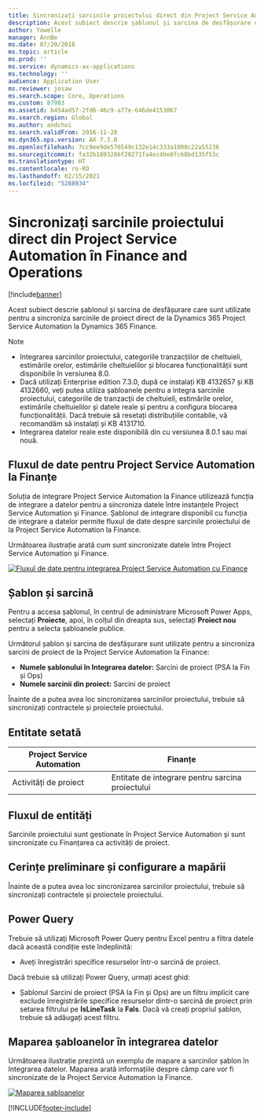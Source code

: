 ```yaml
---
title: Sincronizați sarcinile proiectului direct din Project Service Automation în Finance and Operations
description: Acest subiect descrie șablonul și sarcina de desfășurare care sunt utilizate pentru a sincroniza sarcinile de proiect direct de la Microsoft Dynamics 365 Project Service Automation la Dynamics 365 Finance.
author: Yowelle
manager: AnnBe
ms.date: 07/20/2018
ms.topic: article
ms.prod: ''
ms.service: dynamics-ax-applications
ms.technology: ''
audience: Application User
ms.reviewer: josaw
ms.search.scope: Core, Operations
ms.custom: 87983
ms.assetid: b454ad57-2fd6-46c9-a77e-646de4153067
ms.search.region: Global
ms.author: andchoi
ms.search.validFrom: 2016-11-28
ms.dyn365.ops.version: AX 7.3.0
ms.openlocfilehash: 7cc9ee9de576549c132e14c333a1000c22a55236
ms.sourcegitcommit: fa32b1893286f20271fa4ec4be8fc68bd135f53c
ms.translationtype: HT
ms.contentlocale: ro-RO
ms.lasthandoff: 02/15/2021
ms.locfileid: "5288934"
---
```

# <a name="synchronize-project-tasks-directly-from-project-service-automation-to-finance-and-operations"></a>Sincronizați sarcinile proiectului direct din Project Service Automation în Finance and Operations

[!include[banner](../includes/banner.md)]

Acest subiect descrie șablonul și sarcina de desfășurare care sunt utilizate pentru a sincroniza sarcinile de proiect direct de la Dynamics 365 Project Service Automation la Dynamics 365 Finance.

> [!NOTE]
> - Integrarea sarcinilor proiectului, categoriile tranzacțiilor de cheltuieli, estimările orelor, estimările cheltuielilor și blocarea funcționalității sunt disponibile în versiunea 8.0.
> - Dacă utilizați Enterprise edition 7.3.0, după ce instalați KB 4132657 și KB 4132660, veți putea utiliza șabloanele pentru a integra sarcinile proiectului, categoriile de tranzacții de cheltuieli, estimările orelor, estimările cheltuielilor și datele reale și pentru a configura blocarea funcționalității. Dacă trebuie să resetați distribuțiile contabile, vă recomandăm să instalați și KB 4131710.
> - Integrarea datelor reale este disponibilă din cu versiunea 8.0.1 sau mai nouă.

## <a name="data-flow-for-project-service-automation-to-finance"></a>Fluxul de date pentru Project Service Automation la Finanțe

Soluția de integrare Project Service Automation la Finance utilizează funcția de integrare a datelor pentru a sincroniza datele între instanțele Project Service Automation și Finance. Șablonul de integrare disponibil cu funcția de integrare a datelor permite fluxul de date despre sarcinile proiectului de la Project Service Automation la Finance.

Următoarea ilustrație arată cum sunt sincronizate datele între Project Service Automation și Finance.

[![Fluxul de date pentru integrarea Project Service Automation cu Finance](./media/ProjectTasksFlow.png)](./media/ProjectTasksFlow.png)

## <a name="template-and-task"></a>Șablon și sarcină

Pentru a accesa șablonul, în centrul de administrare Microsoft Power Apps, selectați **Proiecte**, apoi, în colțul din dreapta sus, selectați **Proiect nou** pentru a selecta șabloanele publice.

Următorul șablon și sarcina de desfășurare sunt utilizate pentru a sincroniza sarcini de proiect de la Project Service Automation la Finance:

- **Numele șablonului în Integrarea datelor:** Sarcini de proiect (PSA la Fin și Ops)
- **Numele sarcinii din proiect:** Sarcini de proiect

Înainte de a putea avea loc sincronizarea sarcinilor proiectului, trebuie să sincronizați contractele și proiectele proiectului.

## <a name="entity-set"></a>Entitate setată

| Project Service Automation | Finanțe                             |
|----------------------------|-------------------------------------|
| Activități de proiect              | Entitate de integrare pentru sarcina proiectului |

## <a name="entity-flow"></a>Fluxul de entități

Sarcinile proiectului sunt gestionate în Project Service Automation și sunt sincronizate cu Finanțarea ca activități de proiect.

## <a name="prerequisites-and-mapping-setup"></a>Cerințe preliminare și configurare a mapării

Înainte de a putea avea loc sincronizarea sarcinilor proiectului, trebuie să sincronizați contractele și proiectele proiectului.

## <a name="power-query"></a>Power Query

Trebuie să utilizați Microsoft Power Query pentru Excel pentru a filtra datele dacă această condiție este îndeplinită:

- Aveți înregistrări specifice resurselor într-o sarcină de proiect.

Dacă trebuie să utilizați Power Query, urmați acest ghid:

- Șablonul Sarcini de proiect (PSA la Fin și Ops) are un filtru implicit care exclude înregistrările specifice resurselor dintr-o sarcină de proiect prin setarea filtrului pe **IsLineTask** la **Fals**. Dacă vă creați propriul șablon, trebuie să adăugați acest filtru.

## <a name="template-mapping-in-data-integration"></a>Maparea șabloanelor în integrarea datelor

Următoarea ilustrație prezintă un exemplu de mapare a sarcinilor șablon în Integrarea datelor. Maparea arată informațiile despre câmp care vor fi sincronizate de la Project Service Automation la Finance.

[![Maparea șabloanelor](./media/ProjectTasksMapping.png)](./media/ProjectTasksMapping.png)


[!INCLUDE[footer-include](../includes/footer-banner.md)]